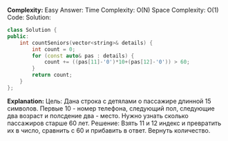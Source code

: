 **Complexity:** Easy
Answer:
	Time Complexity: O(N)
	Space Complexity: O(1)
Code:
Solution:
```cpp
class Solution {
public:
	int countSeniors(vector<string>& details) {
		int count = 0;
		for (const auto& pas : details) {
			count += ((pas[11]-'0')*10+(pas[12]-'0')) > 60;
		}
		return count;
	}
};
```
**Explanation:**
	Цель: Дана строка с детялами о пассажире длинной 15 символов. Первые 10 - номер телефона, следующий пол, следующие два возраст и полсдение два - место. Нужно узнать сколько пассажиров старше 60 лет.
	Решение: Взять 11 и 12 индекс и превратить их в число, сравнить с 60 и прибавить в ответ. Вернуть количество.